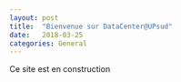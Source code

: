 ```yaml
---
layout: post
title:  "Bienvenue sur DataCenter@UPsud"
date:   2018-03-25 
categories: General
---
```


Ce site est en construction
